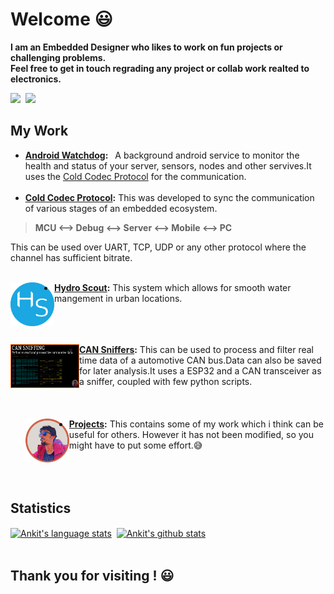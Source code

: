# Welcome  :smiley:

**I am an Embedded Designer who likes to work on fun projects or challenging problems.\
Feel free to get in touch regrading any project or collab work realted to electronics.**
<p align = "left" ><a href="http://linkedin.com/in/ankit-sultania-27942b114"><img src="https://img.shields.io/badge/LinkedIn-0077B5?style=for-the-badge&logo=linkedin&logoColor=white"/></a>&nbsp;
<a href="mailto:sultania1ankit@gmail.com?subject=Mail From GitHub Profile"><img src="https://img.shields.io/badge/Gmail-D14836?style=for-the-badge&logo=gmail&logoColor=white"/></a>&nbsp;</p>

<t></t>
## My Work

* **[Android Watchdog](https://github.com/sultania1ankit/):** &ensp;A background android service to monitor the health and status of your server, sensors, nodes and other servives.It uses the [Cold Codec Protocol](https://github.com/sultania1ankit/) for the communication.
<br></br>
* **[Cold Codec Protocol](https://github.com/sultania1ankit/):** This was developed to sync the communication of various stages of an embedded ecosystem.
> **MCU <--> Debug <--> Server <--> Mobile <--> PC**

This can be used over UART, TCP, UDP or any other protocol where the channel has sufficient bitrate. 
<br></br>

<a href="https://github.com/sultania1ankit/"><img src="images/my_logos/hydro_scout_solid.png" width="70" height="70" align ="left" padding-right=150px padding-left=150px alt="hydro_scout_logo" /></a>
* **[Hydro Scout](https://github.com/sultania1ankit/):** This system which allows for smooth water mangement in urban locations.
<br></br><br></br>

<a href="https://github.com/sultania1ankit/"><img src="images/my_logos/can_intro.png" width="110" height="70" align="left" alt="CAN_intro_thumbnail" padding-right=150px padding-left=150px/></a>
* **[CAN Sniffers](https://github.com/sultania1ankit/):** This can be used to process and filter real time data of a automotive CAN bus.Data can also be saved for later analysis.It uses a ESP32 and a CAN transceiver as a sniffer, coupled with few python scripts.
<br></br><br></br>
<a href="https://github.com/sultania1ankit/projects"><img src="images/my_logos/thumb_o_bold.png" width="70" height="70" align="left" padding-right=150px padding-left=150px alt="git_main_logo" /></a>
* **[Projects](https://github.com/sultania1ankit/projects):** This contains some of my work which i think can be useful for others. However it has not been modified, so you might have to put some effort.:sweat_smile:
<br></br><br></br>
## Statistics
<t></t>
<a href="https://github.com/sultania1ankit"><img align="center" src="https://github-readme-stats.vercel.app/api/top-langs/?username=sultania1ankit&layout=compact&langs_count=10&hide_border=false&theme=radical&custom_title=Languages+used&hide=c%2B%2B" alt="Ankit's language stats" /></a>&nbsp;&nbsp;<a href="https://github.com/sultania1ankit"><img align="center" src="https://github-readme-stats.vercel.app/api?username=sultania1ankit&show_icons=true&hide_border=false&line_height=23&theme=radical&custom_title=Git Stats" alt="Ankit's github stats" /></a>
<br></br>
## Thank you for visiting ! :smiley:


